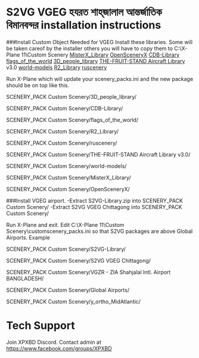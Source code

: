 # S2VG VGEG  হযরত শাহ্‌জালাল আন্তর্জাতিক বিমানবন্দর  installation instructions
###Install Custom Object Needed for VGEG
Install these libraries. Some will be taken careof by the installer others you will have to copy them to C:\X-Plane 11\Custom Scenery
[MisterX_Library](https://forums.x-plane.org/index.php?/files/file/28167-misterx-library-and-static-aircraft-extension/ "MisterX_Library")
[OpenSceneryX](https://www.opensceneryx.com/ "OpenSceneryX")
[CDB-Library](https://forums.x-plane.org/index.php?/files/file/27907-cdb-library/ "CDB-Library")
[flags_of_the_world](https://forums.x-plane.org/index.php?/files/file/17090-flags-of-the-world-real-flag-ii/ "flags_of_the_world")
[3D_people_library](https://forums.x-plane.org/index.php?/files/file/26611-3d-people-library/ "3D_people_library")
[THE-FRUIT-STAND Aircraft Library](https://forums.x-plane.org/index.php?/files/file/27545-the-fruit-stand-aircraft-library/ "THE-FRUIT-STAND Aircraft Library") v3.0
[world-models](https://forums.x-plane.org/index.php?/files/file/32135-world-models-library/ "world-models")
[R2_Library](http://r2.xpl.cz/ "R2_Library")
[ruscenery](http://ruscenery.x-air.ru/ "ruscenery")

Run X-Plane which will update your scenery_packs.ini and the new package should be on top like this.

SCENERY_PACK Custom Scenery/3D_people_library/

SCENERY_PACK Custom Scenery/CDB-Library/

SCENERY_PACK Custom Scenery/flags_of_the_world/

SCENERY_PACK Custom Scenery/R2_Library/

SCENERY_PACK Custom Scenery/ruscenery/

SCENERY_PACK Custom Scenery/THE-FRUIT-STAND Aircraft Library v3.0/

SCENERY_PACK Custom Scenery/world-models/

SCENERY_PACK Custom Scenery/MisterX_Library/

SCENERY_PACK Custom Scenery/OpenSceneryX/

###Install VGEG airport.
-Extract S2VG-Library.zip into SCENERY_PACK Custom Scenery/
-Extract S2VG VGEG Chittagong into SCENERY_PACK Custom Scenery/

Run X-Plane and exit. Edit  C:\X-Plane 11\Custom Scenery\customscenery_packs.ini so that S2VG packages are above Global Airports. Example

SCENERY_PACK Custom Scenery/S2VG-Library/

SCENERY_PACK Custom Scenery/S2VG VGEG Chittagong/

SCENERY_PACK Custom Scenery/VGZR - ZIA Shahjalal Intl. Airport BANGLADESH/

SCENERY_PACK Custom Scenery/Global Airports/

SCENERY_PACK Custom Scenery/y_ortho_MidAtlantic/


# Tech Support
Join XPXBD Discord.
Contact admin at https://www.facebook.com/groups/XPXBD